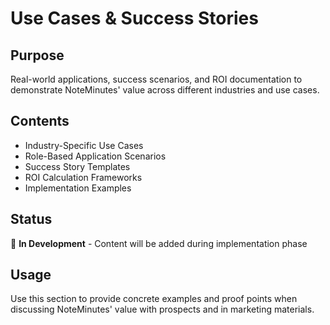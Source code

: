 # Use Cases & Success Stories

## Purpose
Real-world applications, success scenarios, and ROI documentation to demonstrate NoteMinutes' value across different industries and use cases.

## Contents
- Industry-Specific Use Cases
- Role-Based Application Scenarios
- Success Story Templates
- ROI Calculation Frameworks
- Implementation Examples

## Status
🚧 **In Development** - Content will be added during implementation phase

## Usage
Use this section to provide concrete examples and proof points when discussing NoteMinutes' value with prospects and in marketing materials.